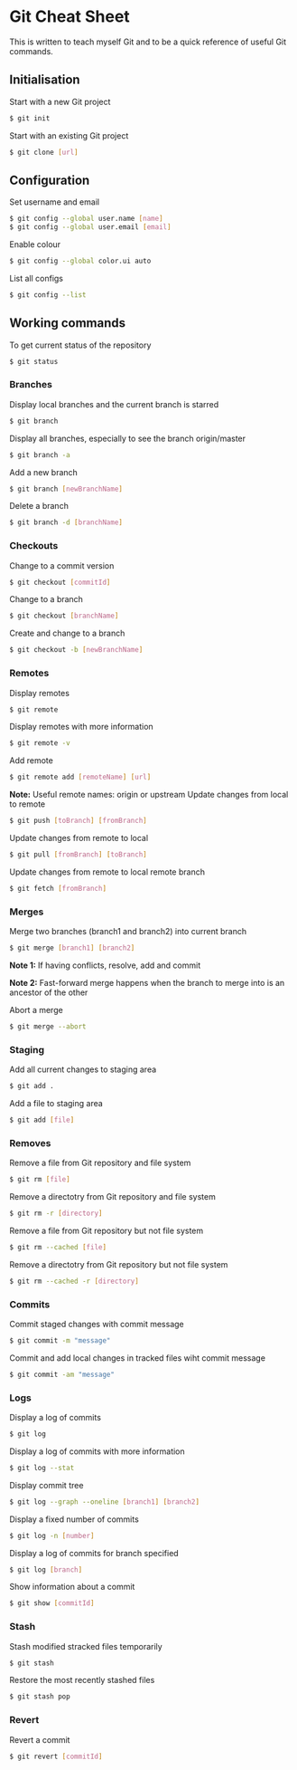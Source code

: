 # Git Cheat Sheet
This is written to teach myself Git and to be a quick reference of useful Git commands.
## Initialisation
Start with a new Git project
```bash
$ git init
```
Start with an existing Git project
```bash
$ git clone [url]
```
## Configuration
Set username and email
```bash
$ git config --global user.name [name]
$ git config --global user.email [email]
```
Enable colour
```bash
$ git config --global color.ui auto
```
List all configs
```bash
$ git config --list
```
## Working commands
To get current status of the repository
```bash
$ git status
```
### Branches
Display local branches and the current branch is starred
```bash
$ git branch
```
Display all branches, especially to see the branch origin/master
```bash
$ git branch -a
```
Add a new branch
```bash
$ git branch [newBranchName]
```
Delete a branch
```bash
$ git branch -d [branchName]
```
### Checkouts
Change to a commit version
```bash
$ git checkout [commitId]
```
Change to a branch
```bash
$ git checkout [branchName]
```
Create and change to a branch
```bash
$ git checkout -b [newBranchName]
```
### Remotes
Display remotes
```bash
$ git remote
```
Display remotes with more information
```bash
$ git remote -v
```
Add remote
```bash
$ git remote add [remoteName] [url]
```
**Note:** Useful remote names: origin or upstream
Update changes from local to remote
```bash
$ git push [toBranch] [fromBranch]
```
Update changes from remote to local
```bash
$ git pull [fromBranch] [toBranch]
```
Update changes from remote to local remote branch
```bash
$ git fetch [fromBranch]
```
### Merges
Merge two branches (branch1 and branch2) into current branch
```bash
$ git merge [branch1] [branch2]
```
**Note 1:** If having conflicts, resolve, add and commit

**Note 2:** Fast-forward merge happens when the branch to merge into is an ancestor of the other

Abort a merge
```bash
$ git merge --abort
```
### Staging
Add all current changes to staging area
```bash
$ git add .
```
Add a file to staging area
```bash
$ git add [file]
```
### Removes
Remove a file from Git repository and file system
```bash
$ git rm [file]
```
Remove a directotry from Git repository and file system
```bash
$ git rm -r [directory]
```
Remove a file from Git repository but not file system
```bash
$ git rm --cached [file]
```
Remove a directotry from Git repository but not file system
```bash
$ git rm --cached -r [directory]
```
### Commits
Commit staged changes with commit message
```bash
$ git commit -m "message"
```
Commit and add local changes in tracked files wiht commit message
```bash
$ git commit -am "message"
```
### Logs
Display a log of commits
```bash
$ git log
```
Display a log of commits with more information
```bash
$ git log --stat
```
Display commit tree
```bash
$ git log --graph --oneline [branch1] [branch2]
```
Display a fixed number of commits
```bash
$ git log -n [number]
```
Display a log of commits for branch specified
```bash
$ git log [branch]
```
Show information about a commit
```bash
$ git show [commitId]
```
### Stash
Stash modified stracked files temporarily
```bash
$ git stash
```
Restore the most recently stashed files
```bash
$ git stash pop
```
### Revert
Revert a commit
```bash
$ git revert [commitId]
```

